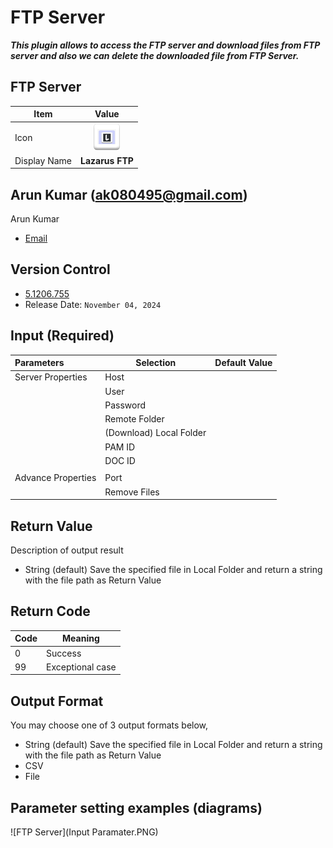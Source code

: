 # FTP Server

***This plugin allows to access the FTP server and download files from FTP server and also we can delete the downloaded file from FTP Server.***


## FTP Server
| Item         |          Value          |
|--------------|:-----------------------:|
| Icon         | ![FTP Server](icon.png) |
| Display Name |     **Lazarus FTP**     |

## Arun Kumar (ak080495@gmail.com)

Arun Kumar
* [Email](mailto:ak080495@gmail.com) 
 
## Version Control 
* [5.1206.755](setup.yaml)
* Release Date: `November 04, 2024`


## Input (Required)

| Parameters         | Selection               | Default Value |
|:-------------------|-------------------------|---------------|
| Server Properties  | Host                    |               |
|                    | User                    |               |
|                    | Password                |               |
|                    | Remote Folder           |               |
|                    | (Download) Local Folder |               |
|                    | PAM ID                  |               |
|                    | DOC ID                  |               |
|                    |                         |               |
| Advance Properties | Port                    |               |
|                    | Remove Files            |               |                      
[//]: # (### Notes:-)

[//]: # (<ul>)

[//]: # (    <li>FTP Mode active/passive choose according host.</li>)

[//]: # (</ul>)

## Return Value
[//]: # (### Normal Case)
Description of output result
<ul>
<li>
   String (default)
   Save the specified file in Local Folder and return a string with the file
   path as Return Value
 </li>
</ul>

## Return Code
| Code | Meaning                      |
|------|------------------------------|
| 0    | Success                      |
| 99   | Exceptional case             |

## Output Format
You may choose one of 3 output formats below,

<ul>
  <li>String (default)
   Save the specified file in Local Folder and return a string with the file
   path as Return Value
 </li>
  <li>CSV</li>
  <li>File</li>
</ul>  


## Parameter setting examples (diagrams)
[//]: # (## Operations)
[//]: # (### Download Files:)


![FTP Server](Input Paramater.PNG)

